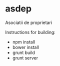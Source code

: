 asdep
=====

Asociatii de proprietari

Instructions for building:
* npm install
* bower install
* grunt build
* grunt server
